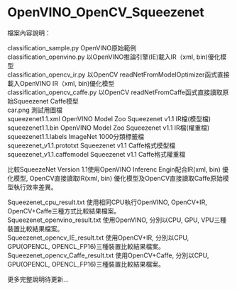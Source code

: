 # OpenVINO_OpenCV_Squeezenet

檔案內容說明：

classification_sample.py OpenVINO原始範例  
classification_openvino.py 以OpenVINO推論引擎(IE)載入IR（xml, bin)優化模型  
classification_opencv_ir.py 以OpenCV readNetFromModelOptimizer函式直接載入OpenVINO IR（xml, bin)優化模型  
classification_opencv_caffe.py 以OpenCV readNetFromCaffe函式直接讀取原始Squeezenet Caffe模型  
car.png 測試用圖檔  
squeezenet1.1.xml OpenVINO Model Zoo Squeezenet v1.1 IR檔(模型檔)  
squeezenet1.1.bin OpenVINO Model Zoo Squeezenet v1.1 IR檔(權重檔)  
squeezenet1.1.labels ImageNet 1000分類標籤檔  
squeezenet_v1.1.prototxt Squeezenet v1.1 Caffe格式模型檔  
squeezenet_v1.1.caffemodel Squeezenet v1.1 Caffe格式權重檔

比較SqueezeNet Version 1.1使用OpenVINO Inferenc Engin配合IR(xml, bin) 優化模型, OpenCV直接讀取IR(xml, bin) 優化模型及OpenCV直接讀取Caffe原始模型執行效率差異。

Squeezenet_cpu_result.txt 使用相同CPU執行OpenVINO, OpenCV+IR, OpenCV+Caffe三種方式比較結果檔案。  
Squeezenet_openvino_result.txt 使用OpenVINO, 分別以CPU, GPU, VPU三種裝置比較結果檔案。  
Squeezenet_opencv_IE_result.txt 使用OpenCV+IR, 分別以CPU, GPU(OPENCL, OPENCL_FP16)三種裝置比較結果檔案。  
Squeezenet_opencv_Caffe_result.txt 使用OpenCV+Caffe, 分別以CPU, GPU(OPENCL, OPENCL_FP16)三種裝置比較結果檔案。

更多完整說明待更新…
